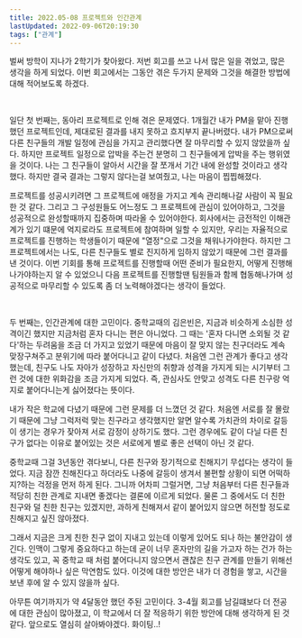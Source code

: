 ```yaml
---
title: 2022.05-08 프로젝트와 인간관계
lastUpdated: 2022-09-06T20:19:30
tags: ["관계"]
---
```


벌써 방학이 지나가 2학기가 찾아왔다. 저번 회고를 쓰고 나서 많은 일을 겪었고, 많은 생각을 하게 되었다. 이번 회고에서는 그동안 겪은 두가지 문제와 그것을 해결한 방법에 대해 적어보도록 하겠다.

​

일단 첫 번째는, 동아리 프로젝트로 인해 겪은 문제였다. 1개월간 내가 PM을 맡아 진행했던 프로젝트인데, 제대로된 결과를 내지 못하고 흐지부지 끝나버렸다. 내가 PM으로써 다른 친구들의 개발 일정에 관심을 가지고 관리했다면 잘 마무리할 수 있지 않았을까 싶다. 하지만 프로젝트 일정으로 압박을 주는건 분명히 그 친구들에게 압박을 주는 행위였을 것이다. 나는 그 친구들이 알아서 시간을 잘 쪼개서 기간 내에 완성할 것이라고 생각했다. 하지만 결국 결과는 그렇지 않다는걸 보여줬고, 나는 마음이 찝찝해졌다.



​프로젝트를 성공시키려면 그 프로젝트에 애정을 가지고 계속 관리해나갈 사람이 꼭 필요한 것 같다. 그리고 그 구성원들도 어느정도 그 프로젝트에 관심이 있어야하고, 그것을 성공적으로 완성할때까지 집중하며 따라올 수 있어야한다. 회사에서는 금전적인 이해관계가 있기 떄문에 억지로라도 프로젝트에 참여하며 일할 수 있지만, 우리는 자율적으로 프로젝트를 진행하는 학생들이기 때문에 "열정"으로 그것을 채워나가야한다. 하지만 그 프로젝트에서는 나도, 다른 친구들도 별로 진지하게 임하지 않았기 때문에 그런 결과를 낸 것이다. 이번 기회를 통해 프로젝트를 진행할때 어떤 준비가 필요한지, 어떻게 진행해나가야하는지 알 수 있었으니 다음 프로젝트를 진행할땐 팀원들과 함께 협동해나가며 성공적으로 마무리할 수 있도록 좀 더 노력해야겠다는 생각이 들었다.


​


두 번째는, 인간관계에 대한 고민이다. 중학교때의 김은빈은, 지금과 비슷하게 소심한 성격이긴 했지만 지금처럼 혼자 다니는 편은 아니었다. 그 때는 '혼자 다니면 소외될 것 같다'하는 두려움을 조금 더 가지고 있었기 때문에 마음이 잘 맞지 않는 친구더라도 계속 맞장구쳐주고 분위기에 따라 붙어다니고 같이 다녔다. 처음엔 그런 관계가 좋다고 생각했는데, 친구도 나도 자아가 성장하고 자신만의 취향과 성격을 가지게 되는 시기부터 그런 것에 대한 위화감을 조금 가지게 되었다. 즉, 관심사도 안맞고 성격도 다른 친구랑 억지로 붙어다니는게 싫어졌다는 뜻이다.



내가 작은 학교에 다녔기 때문에 그런 문제를 더 느꼈던 것 같다. 처음엔 서로를 잘 몰랐기 때문에 그냥 그럭저럭 맞는 친구라고 생각했지만 알면 알수록 가치관의 차이로 갈등이 생기는 경우가 잦아져 서로 감정이 상하기도 했다. 그런 경우에도 같이 다닐 다른 친구가 없다는 이유로 붙어있는 것은 서로에게 별로 좋은 선택이 아닌 것 같다.



중학교때 그걸 3년동안 겪다보니, 다른 친구와 장기적으로 친해지기 무섭다는 생각이 들었다. 지금 잠깐 친해진다고 하더라도 나중에 갈등이 생겨서 불편할 상황이 되면 어떡하지?하는 걱정을 먼저 하게 된다. 그니까 어차피 그럴거면, 그냥 처음부터 다른 친구들과 적당히 친한 관계로 지내면 좋겠다는 결론에 이르게 되었다. 물론 그 중에서도 더 친한 친구와 덜 친한 친구는 있겠지만, 과하게 친해져서 같이 붙어있지 않으면 허전할 정도로 친해지고 싶진 않아졌다.



그래서 지금은 크게 친한 친구 없이 지내고 있는데 이렇게 있어도 되나 하는 불안감이 생긴다. 인맥이 그렇게 중요하다고 하는데 굳이 너무 혼자만의 길을 가고자 하는 건가 하는 생각도 있고, 꼭 중학교 때 처럼 붙어다니지 않으면서 괜찮은 친구 관계를 만들기 위해선 어떻게 해야하나 싶은 막연함도 있다. 이것에 대한 방안은 내가 더 경험을 쌓고, 시간을 보낸 후에 알 수 있지 않을까 싶다.



아무튼 여기까지가 약 4달동안 했던 주된 고민이다. 3-4월 회고를 남길떄보다 더 전공에 대한 관심이 많아졌고, 이 학교에서 더 잘 적응하기 위한 방안에 대해 생각하게 된 것 같다. 앞으로도 열심히 살아봐야겠다. 화이팅..!